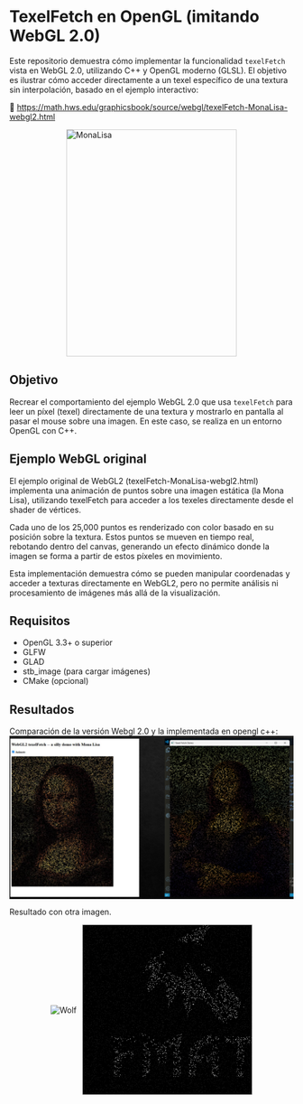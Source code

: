 # TexelFetch en OpenGL (imitando WebGL 2.0)

Este repositorio demuestra cómo implementar la funcionalidad `texelFetch` vista en WebGL 2.0, utilizando C++ y OpenGL moderno (GLSL). El objetivo es ilustrar cómo acceder directamente a un texel específico de una textura sin interpolación, basado en el ejemplo interactivo:

🔗 https://math.hws.edu/graphicsbook/source/webgl/texelFetch-MonaLisa-webgl2.html

<div style="display: flex; gap: 10px; justify-content: center; align-items: center;">
  <img src="./shaders/monalisa.png" alt="MonaLisa" style="width: 300px; height: 400px; object-fit: cover; border: 1px solid #ccc;"/>
</div>


##  Objetivo

Recrear el comportamiento del ejemplo WebGL 2.0 que usa `texelFetch` para leer un píxel (texel) directamente de una textura y mostrarlo en pantalla al pasar el mouse sobre una imagen. En este caso, se realiza en un entorno OpenGL con C++.

##  Ejemplo WebGL original

El ejemplo original de WebGL2 (texelFetch-MonaLisa-webgl2.html) implementa una animación de puntos sobre una imagen estática (la Mona Lisa), utilizando texelFetch para acceder a los texeles directamente desde el shader de vértices.

Cada uno de los 25,000 puntos es renderizado con color basado en su posición sobre la textura. Estos puntos se mueven en tiempo real, rebotando dentro del canvas, generando un efecto dinámico donde la imagen se forma a partir de estos píxeles en movimiento.

Esta implementación demuestra cómo se pueden manipular coordenadas y acceder a texturas directamente en WebGL2, pero no permite análisis ni procesamiento de imágenes más allá de la visualización.



##  Requisitos

- OpenGL 3.3+ o superior
- GLFW
- GLAD
- stb_image (para cargar imágenes)
- CMake (opcional)

## Resultados
Comparación de la versión Webgl 2.0 y la implementada en opengl c++:
<img align="center" src="./results/comparacion-webgl-opengl.png">

Resultado con otra imagen. 
<div style="display: flex; gap: 10px; justify-content: center; align-items: center;">
  <img src="./shaders/wolfFMat.png" alt="Wolf"  object-fit: cover; border: 1px solid #ccc;"/>
  <img src="./results/prueba-con-logo.png" alt="Prueba" style="width: 300px; height: 300px; object-fit: cover; border: 1px solid #ccc;"/>
</div>


